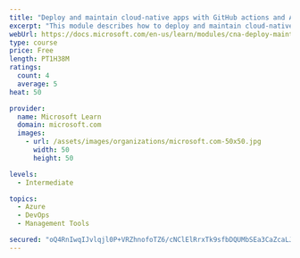 ```yaml
---
title: "Deploy and maintain cloud-native apps with GitHub actions and Azure Pipelines"
excerpt: "This module describes how to deploy and maintain cloud-native apps."
webUrl: https://docs.microsoft.com/en-us/learn/modules/cna-deploy-maintain/
type: course
price: Free
length: PT1H38M
ratings:
  count: 4
  average: 5
heat: 50

provider:
  name: Microsoft Learn
  domain: microsoft.com
  images:
    - url: /assets/images/organizations/microsoft.com-50x50.jpg
      width: 50
      height: 50

levels:
  - Intermediate

topics:
  - Azure
  - DevOps
  - Management Tools

secured: "oQ4RnIwqIJvlqjl0P+VRZhnofoTZ6/cNClElRrxTk9sfbDQUMbSEa3CaZcaLJfkBGefiviQJPRaYMkOLRsQTfExLLK/h7txzT6D+sCmRbZnDPJNUH4XWCUWsc/S49alKxDHWhYVnNIEUtOLS/ZK+mcos/2WL3WT+YlFDC/JuOgltqo/60PsNMmQGPEgswPn9b9jyaYWslk9/nB87dWU4s+J6iT9cpY60SjTkkHd95QBHGt2KU/Cyr67Th/TXqb6xGl1c5pEMABYuA6mDfUxU1x4K10TsezxGQbMl6KD35MQyn7xD1bvHUY2p/hqEHOWENoLPIk1HqkcQQOXph6to/RI7+6EpFIVjYG1HOK75kSzjx6sEokfah96WItXALoWDPM7cm7YvM7mxFUttTuC/O7B3LCsLpUV82093nNt451c=;oeVV0Zkov2FSdR51rmQqbw=="
---
```


